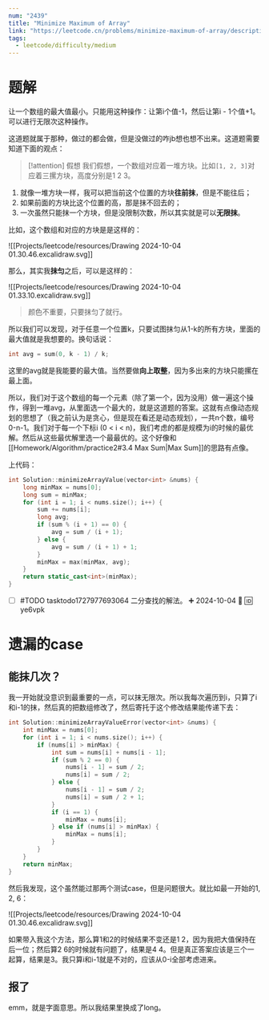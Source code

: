 ```yaml
---
num: "2439"
title: "Minimize Maximum of Array"
link: "https://leetcode.cn/problems/minimize-maximum-of-array/description/"
tags:
  - leetcode/difficulty/medium
---
```


# 题解

让一个数组的最大值最小。只能用这种操作：让第i个值-1，然后让第i - 1个值+1。可以进行无限次这种操作。

这道题就属于那种，做过的都会做，但是没做过的咋jb想也想不出来。这道题需要知道下面的观点：

> [!attention] 假想
> 我们假想，一个数组对应着一堆方块。比如`[1, 2, 3]`对应着三摞方块，高度分别是1 2 3。

1. 就像一堆方块一样，我可以把当前这个位置的方块**往前抹**，但是不能往后；
2. 如果前面的方块比这个位置的高，那是抹不回去的；
3. 一次虽然只能抹一个方块，但是没限制次数，所以其实就是可以**无限抹**。

比如，这个数组和对应的方块是是这样的：

![[Projects/leetcode/resources/Drawing 2024-10-04 01.30.46.excalidraw.svg]]

那么，其实我**抹匀**之后，可以是这样的：

![[Projects/leetcode/resources/Drawing 2024-10-04 01.33.10.excalidraw.svg]]

> 颜色不重要，只要抹匀了就行。

所以我们可以发现，对于任意一个位置k，只要试图抹匀从1-k的所有方块，里面的最大值就是我想要的。换句话说：

```cpp
int avg = sum(0, k - 1) / k;
```

这里的avg就是我能要的最大值。当然要做**向上取整**，因为多出来的方块只能摞在最上面。

所以，我们对于这个数组的每一个元素（除了第一个，因为没用）做一遍这个操作，得到一堆avg，从里面选一个最大的，就是这道题的答案。这就有点像动态规划的思想了（我之前认为是贪心，但是现在看还是动态规划），一共n个数，编号0-n-1。我们对于每一个下标i (0 < i < n)，我们考虑的都是规模为i的时候的最优解。然后从这些最优解里选一个最最优的。这个好像和[[Homework/Algorithm/practice2#3.4 Max Sum|Max Sum]]的思路有点像。

上代码：

```cpp
int Solution::minimizeArrayValue(vector<int> &nums) {
    long minMax = nums[0];
    long sum = minMax;
    for (int i = 1; i < nums.size(); i++) {
        sum += nums[i];
        long avg;
        if (sum % (i + 1) == 0) {
            avg = sum / (i + 1);
        } else {
            avg = sum / (i + 1) + 1;
        }
        minMax = max(minMax, avg);
    }
    return static_cast<int>(minMax);
}
```

- [ ] #TODO tasktodo1727977693064 二分查找的解法。 ➕ 2024-10-04 🔽 🆔 ye6vpk 

# 遗漏的case

## 能抹几次？

我一开始就没意识到最重要的一点，可以抹无限次。所以我每次遍历到i，只算了i和i-1的抹，然后真的把数组修改了，然后寄托于这个修改结果能传递下去：

```cpp
int Solution::minimizeArrayValueError(vector<int> &nums) {
    int minMax = nums[0];
    for (int i = 1; i < nums.size(); i++) {
        if (nums[i] > minMax) {
            int sum = nums[i] + nums[i - 1];
            if (sum % 2 == 0) {
                nums[i - 1] = sum / 2;
                nums[i] = sum / 2;
            } else {
                nums[i - 1] = sum / 2;
                nums[i] = sum / 2 + 1;
            }
            if (i == 1) {
                minMax = nums[i];
            } else if (nums[i] > minMax) {
                minMax = nums[i];
            }
        }
    }
    return minMax;
}
```

然后我发现，这个虽然能过那两个测试case，但是问题很大。就比如最一开始的1, 2, 6：

![[Projects/leetcode/resources/Drawing 2024-10-04 01.30.46.excalidraw.svg]]

如果带入我这个方法，那么算1和2的时候结果不变还是1 2，因为我把大值保持在后一位；然后算2 6的时候就有问题了，结果是4 4。但是真正答案应该是三个一起算，结果是3。我只算i和i-1就是不对的，应该从0-i全部考虑进来。

## 报了

emm，就是字面意思。所以我结果里换成了long。